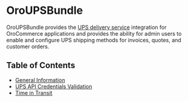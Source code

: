 # OroUPSBundle

OroUPSBundle provides the [UPS delivery service](https://www.ups.com/) integration for OroCommerce applications and
provides the ability for admin users to enable and configure UPS shipping methods for invoices, quotes, and customer
orders.

## Table of Contents

 - [General Information](./Resources/doc/general-information.md)
 - [UPS API Credentials Validation](./Resources/doc/credentials-validation.md)
 - [Time in Transit](./Resources/doc/time-in-transit.md)
